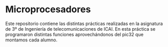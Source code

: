 # Microprocesadores
Este repositorio contiene las distintas prácticas realizadas en la asignatura de 3º de Ingeniería de telecomunicaciones de ICAI. En esta práctica se programaron distintas funciones aprovechándonos del pic32 que montamos cada alumno.
